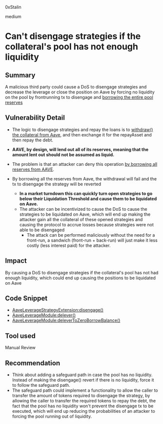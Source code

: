 0xStalin

medium

# Can't disengage strategies if the collateral's pool has not enough liquidity

## Summary
A malicious third party could cause a DoS to disengage strategies and decrease the leverage or close the position on Aave by forcing no liquidity on the pool by frontrunning tx to disengage and [borrowing the entire pool reserves](https://medium.com/aave/understanding-the-risks-of-aave-43334dbfc6d0#:~:text=This%20situation%20can%20be%20problematic%20if%20depositors%20wish%20to%20withdraw%20their%20liquidity%2C%20but%20no%20funds%20are%20available.)

## Vulnerability Detail
- The logic to disengage strategies and repay the loans is to [withdraw() the collateral from Aave](https://github.com/sherlock-audit/2023-05-Index/blob/main/index-protocol/contracts/protocol/modules/v1/AaveLeverageModule.sol#L338), and then exchange it for the repayAsset and then repay the debt.

- **AAVE, by design, will lend out all of its reserves, meaning that the amount lent out should not be assumed as liquid.**

- The problem is that an attacker can deny this operation [by borrowing all reserves from AAVE](https://medium.com/aave/understanding-the-risks-of-aave-43334dbfc6d0#:~:text=This%20situation%20can%20be%20problematic%20if%20depositors%20wish%20to%20withdraw%20their%20liquidity%2C%20but%20no%20funds%20are%20available.).
- By borrowing all the reserves from Aave, the withdrawal will fail and the tx to disengage the strategy will be reverted
  - **In a market turndown this can quickly turn open strategies to go below their Liquidation Threshold and cause them to be liquidated on Aave.**
  - The attacker can be incentivized to cause the DoS to cause the strategies to be liquidated on Aave, which will end up making the attacker gain all the collateral of these opened strategies and causing the protocol to accrue losses because strategies were not able to be disengaged
    - The attack can be performed maliciously without the need for a front-run, a sandwich (front-run + back-run) will just make it less costly (less interest paid) for the attacker.

## Impact
By causing a DoS to disengage strategies if the collateral's pool has not had enough liquidity, which could end up causing the positions to be liquidated on Aave

## Code Snippet
- [AaveLeverageStrategyExtension:disengage()](https://github.com/sherlock-audit/2023-05-Index/blob/main/index-coop-smart-contracts/contracts/adapters/AaveLeverageStrategyExtension.sol#L412-L438)
- [AaveLeverageModule:delever()](https://github.com/sherlock-audit/2023-05-Index/blob/main/index-protocol/contracts/protocol/modules/v1/AaveLeverageModule.sol#LL338C7-L338C7)
- [AaveLeverageModule:deleverToZeroBorrowBalance()](https://github.com/sherlock-audit/2023-05-Index/blob/main/index-protocol/contracts/protocol/modules/v1/AaveLeverageModule.sol#L407)

## Tool used
Manual Review

## Recommendation
- Think about adding a safeguard path in case the pool has no liquidity. Instead of making the disengage() revert if there is no liquidity, force it to follow the safeguard path.
- The safeguard path could implement a functionality to allow the caller to transfer the amount of tokens required to disengage the strategy, by allowing the caller to transfer the required tokens to repay the debt, the fact that the pool has no liquidity won't prevent the disengage tx to be executed, which will end up reducing the probabilities of an attacker to forcing the pool running out of liquidity.